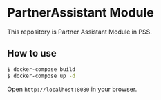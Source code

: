# PartnerAssistant Module

This repository is Partner Assistant Module in PSS.

## How to use

```bash
$ docker-compose build
$ docker-compose up -d
```

Open `http://localhost:8080` in your browser.

